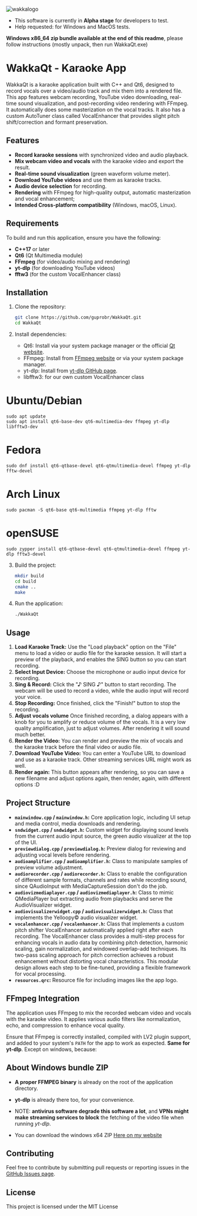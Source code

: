 
![wakkalogo](https://github.com/user-attachments/assets/0dc389ce-0678-4eaf-a888-04ba306ff2b4)

- This software is currently in **Alpha stage** for developers to test. 
- Help requested: for Windows and MacOS tests. 

**Windows x86_64 zip bundle available at the end of this readme**, please follow instructions (mostly unpack, then run WakkaQt.exe)

# WakkaQt - Karaoke App

WakkaQt is a karaoke application built with C++ and Qt6, designed to record vocals over a video/audio track and mix them into a rendered file. This app features webcam recording, YouTube video downloading, real-time sound visualization, and post-recording video rendering with FFmpeg. It automatically does some masterization on the vocal tracks. It also has a custom AutoTuner class called VocalEnhancer that provides slight pitch shift/correction and formant preservation.

## Features

- **Record karaoke sessions** with synchronized video and audio playback.
- **Mix webcam video and vocals** with the karaoke video and export the result.
- **Real-time sound visualization** (green waveform volume meter).
- **Download YouTube videos** and use them as karaoke tracks.
- **Audio device selection** for recording.
- **Rendering** with FFmpeg for high-quality output, automatic masterization and vocal enhancement;
- **Intended Cross-platform compatibility** (Windows, macOS, Linux).

## Requirements

To build and run this application, ensure you have the following:

- **C++17** or later
- **Qt6** (Qt Multimedia module)
- **FFmpeg** (for video/audio mixing and rendering)
- **yt-dlp** (for downloading YouTube videos)
- **fftw3** (for the custom VocalEnhancer class)

## Installation

1. Clone the repository:

    ```bash
    git clone https://github.com/guprobr/WakkaQt.git
    cd WakkaQt
    ```

2. Install dependencies:
   
    - Qt6: Install via your system package manager or the official [Qt website](https://www.qt.io/).
    - FFmpeg: Install from [FFmpeg website](https://ffmpeg.org/) or via your system package manager.
    - yt-dlp: Install from [yt-dlp GitHub page](https://github.com/yt-dlp/yt-dlp).
    - libfftw3: for our own custom VocalEnhancer class

# Ubuntu/Debian
```
sudo apt update
sudo apt install qt6-base-dev qt6-multimedia-dev ffmpeg yt-dlp libfftw3-dev
```
# Fedora
```
sudo dnf install qt6-qtbase-devel qt6-qtmultimedia-devel ffmpeg yt-dlp fftw-devel
```
# Arch Linux
```
sudo pacman -S qt6-base qt6-multimedia ffmpeg yt-dlp fftw
```
# openSUSE
```
sudo zypper install qt6-qtbase-devel qt6-qtmultimedia-devel ffmpeg yt-dlp fftw3-devel
```

3. Build the project:

    ```bash
    mkdir build
    cd build
    cmake ..
    make
    ```

4. Run the application:

    ```bash
    ./WakkaQt
    ```

## Usage

1. **Load Karaoke Track:** Use the "Load playback" option on the "File" menu to load a video or audio file for the karaoke session. It will start a preview of the playback, and enables the SING button so you can start recording.
2. **Select Input Device:** Choose the microphone or audio input device for recording.
3. **Sing & Record:** Click the "♪ SING ♪" button to start recording. The webcam will be used to record a video, while the audio input will record your voice.
4. **Stop Recording:** Once finished, click the "Finish!" button to stop the recording.
5. **Adjust vocals volume** Once finished recording, a dialog appears with a knob for you to amplify or reduce volume of the vocals. It is a very low quality amplification, just to adjust volumes. After rendering it will sound much better.
6. **Render the Video:** You can render and preview the mix of vocals and the karaoke track before the final video or audio file.
7. **Download YouTube Video:** You can enter a YouTube URL to download and use as a karaoke track. Other streaming services URL might work as well.
8. **Render again:** This button appears after rendering, so you can save a new filename and adjust options again, then render, again, with different options :D

## Project Structure

- **`mainwindow.cpp` / `mainwindow.h`:** Core application logic, including UI setup and media control, media downloads and rendering.
- **`sndwidget.cpp` / `sndwidget.h`:** Custom widget for displaying sound levels from the current audio input source, the green audio visualizer at the top of the UI.
- **`previewdialog.cpp` / `previewdialog.h`:** Preview dialog for reviewing and adjusting vocal levels before rendering.
- **`audioamplifier.cpp` / `audioamplifier.h`:** Class to manipulate samples of preview volume adjustment.
- **`audiorecorder.cpp` / `audiorecorder.h`:** Class to enable the configuration of different sample formats, channels and rates while recording sound, since QAudioInput with MediaCaptureSession don't do the job.
- **`audiovizmediaplayer.cpp` / `audiovizmediaplayer.h`:** Class to mimic QMediaPlayer but extracting audio from playbacks and serve the AudioVisualizer widget.
- **`audiovisualizerwidget.cpp` / `audiovisualizerwidget.h`:** Class that implements the Yelloopy© audio visualizer widget.
- **`vocalenhancer.cpp` / `vocalenhancer.h`:** Class that implements a custom pitch shifter VocalEnhancer automatically applied right after each recording. The VocalEnhancer class provides a multi-step process for enhancing vocals in audio data by combining pitch detection, harmonic scaling, gain normalization, and windowed overlap-add techniques. Its two-pass scaling approach for pitch correction achieves a robust enhancement without distorting vocal characteristics. This modular design allows each step to be fine-tuned, providing a flexible framework for vocal processing.
- **`resources.qrc`:** Resource file for including images like the app logo.

## FFmpeg Integration

The application uses FFmpeg to mix the recorded webcam video and vocals with the karaoke video. It applies various audio filters like normalization, echo, and compression to enhance vocal quality.

Ensure that FFmpeg is correctly installed, compiled with LV2 plugin support, and added to your system's `PATH` for the app to work as expected. **Same for yt-dlp**. Except on windows, because:

## About Windows bundle ZIP

  - **A proper FFMPEG binary** is already on the root of the application directory.
  - **yt-dlp** is already there too, for your convenience.
  - NOTE: **antivirus software degrade this software a lot**, and **VPNs might make streaming services to block** the fetching of the video file when running *yt-dlp*.
    
  - You can download the windows x64 ZIP [Here on my website](https://gu.pro.br/WakkaQt-mswinX64.zip)

## Contributing

Feel free to contribute by submitting pull requests or reporting issues in the [GitHub Issues page](https://github.com/guprobr/WakkaQt/issues).

## License

This project is licensed under the MIT License

